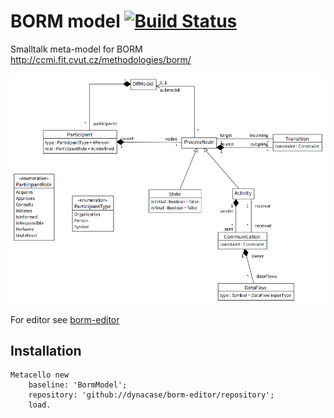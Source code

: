 # BORM model [![Build Status](https://travis-ci.org/dynacase/borm-model.svg?branch=master)](https://travis-ci.org/dynacase/borm-model)

Smalltalk meta-model for BORM http://ccmi.fit.cvut.cz/methodologies/borm/

![meta-model](docs/borm-meta-model.png)

For editor see [borm-editor](https://github.com/dynacase/borm-editor)

## Installation

```
Metacello new
	baseline: 'BormModel';
	repository: 'github://dynacase/borm-editor/repository';
	load.
```
